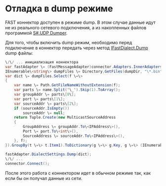 # Отладка в dump режиме

FAST коннектор доступен в режиме dump. В этом случае данные идут не из реального сетевого подключения, а из накопленных файлов программой [S\#.UDP Dumper](UdpDumper.md).

Для того, чтобы включить dump режим, необходимо перед подключение в коннектор передать через метод [IFastDialect.Dump](../api/StockSharp.Fix.Dialects.IFastDialect.Dump.html) dump файлы:

```cs
\/\/ ... инициализация коннектора
var fastAdapter \= (FastMessageAdapter)connector.Adapters.InnerAdapters.First();
IEnumerable\<string\> dumpFiles \= Directory.GetFiles(dumpDir, "\*.bin");
var dict \= dumpFiles.Select(f \=\>
{
	var name \= Path.GetFileNameWithoutExtension(f);
	var parts \= name.Split('\_').Skip(1).ToArray();
	var groupAddr \= parts\[0\];
	var port \= parts\[1\];
	var sourceAddr \= parts\[2\];
	if (sourceAddr.IsEmpty())
		sourceAddr \= null;
	return Tuple.Create(new MulticastSourceAddress
	{
		GroupAddress \= groupAddr.To\<IPAddress\>(),
		Port \= port.To\<int\>(),
		SourceAddress \= sourceAddr.To\<IPAddress\>(),
	}, f);
}).GroupBy(t \=\> t.Item1).ToDictionary(g \=\> g.Key, g \=\> (IEnumerable\<Stream\>)g.Select(p \=\> File.OpenRead(p.Item2)).ToArray());
			
fastAdapter.DialectSettings.Dump(dict);
\/\/ ...
connector.Connect();
```

После этого работа с коннектором идет в обычном режиме так, как если бы он получал данные из сети.
